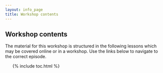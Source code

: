 ```yaml
---
layout: info_page
title: Workshop contents
---
```


## Workshop contents

The material for this workshop is structured in the following lessons which may be covered online or in a workshop. Use the links below to navigate to the correct episode.

<ol>
{% include toc.html %}
</ol>
